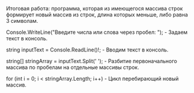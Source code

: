 Итоговая работа: программа, которая из имеющегося массива строк формирует новый массив из строк, длина которых меньше, либо равна 3 символам.

 Console.WriteLine("Введите числа или слова через пробел: "); - Задаем текст в консоль.

 string inputText = Console.ReadLine()!; - Вводим текст в консоль.

 string[] stringArray = inputText.Split(' '); - Разбитие первоначального массива по пробелам на отдельные массивы строк.

 for (int i = 0; i < stringArray.Length; i++) - Цикл перебирающий новый массив.

 